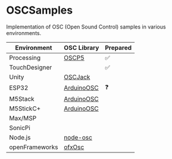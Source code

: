 # OSCSamples

Implementation of OSC (Open Sound Control) samples in various environments.

| Environment | OSC Library | Prepared | 
| - | - | - |
| Processing | [OSCP5](https://sojamo.de/libraries/oscP5/) | ✅ |
| TouchDesigner | | ✅ |
| Unity | [OSCJack](https://github.com/keijiro/OscJack) | | 
| ESP32 | [ArduinoOSC](https://github.com/hideakitai/ArduinoOSC) | ❓ | 
| M5Stack | [ArduinoOSC](https://github.com/hideakitai/ArduinoOSC) | | 
| M5StickC+ | [ArduinoOSC](https://github.com/hideakitai/ArduinoOSC) | | 
| Max/MSP | | | 
| SonicPi | | | 
| Node.js | [node-osc](https://www.npmjs.com/package/node-osc) | | 
| openFrameworks | [ofxOsc](https://openframeworks.cc/documentation/ofxOsc/) | | 

